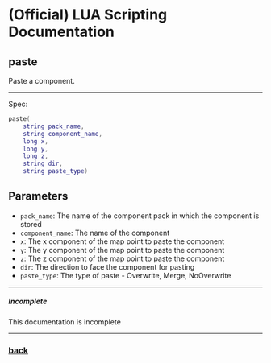 
# (Official) LUA Scripting Documentation

## paste

Paste a component.

___

Spec:

```lua
paste(
	string pack_name,
	string component_name,
	long x,
	long y,
	long z,
	string dir,
	string paste_type)
```

## Parameters

- `pack_name`: The name of the component pack in which the component is stored
- `component_name`: The name of the component
- `x`: The x component of the map point to paste the component
- `y`: The y component of the map point to paste the component
- `z`: The z component of the map point to paste the component
- `dir`: The direction to face the component for pasting
- `paste_type`: The type of paste - Overwrite, Merge, NoOverwrite

___

##### Incomplete

This documentation is incomplete

___

### [back](../blocks)
